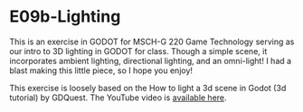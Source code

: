 # E09b-Lighting

This is an exercise in GODOT for MSCH-G 220 Game Technology serving as our intro to 3D lighting in GODOT for class. Though a simple scene, it incorporates ambient lighting, directional lighting, and an omni-light! I had a blast making this little piece, so I hope you enjoy!



This exercise is loosely based on the How to light a 3d scene in Godot (3d tutorial) by GDQuest. The YouTube video is
[available here](https://www.youtube.com/watch?v=iamttSmxA2I).
